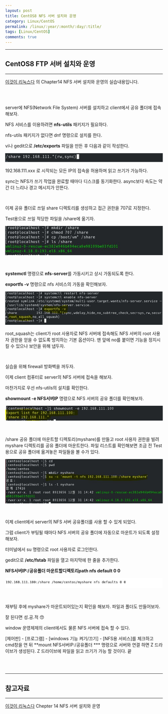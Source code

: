 ```yaml
---
layout: post
title: CentOS8 NFS 서버 설치와 운영
category: Linux/CentOS
permalink: /linux/:year/:month/:day/:title/
tags: [Linux/CentOS]
comments: true
---
```


---

## CentOS8 FTP 서버 설치와 운영

---

[이것이 리눅스다](https://book.naver.com/bookdb/book_detail.nhn?bid=16315003) 의 Chapter14 NFS 서버 설치와 운영의 실습내용입니다.

<br>

<br>

server에 NFS(Network File System) 서버를 설치하고 client에서 공유 폴더에 접속해보자.

NFS 서비스를 이용하려면 **nfs-utils** 패키지가 필요하다.

nfs-utils 패키지가 없다면 dnf 명령으로 설치를 한다.

vi나 gedit으로 **/etc/exports** 파일을 만든 후 다음과 같이 작성한다.

![exports](/assets/post/linux/2020-12-31-01.JPG)

192.168.111.xxx 로 시작되는 모든 IP의 접속을 허용하며 읽고 쓰기가 가능하다.

sync는  NFS가 쓰기 작업을 완료할 때마다 디스크를 동기화한다. async보다 속도는 약간 더 느리나 경고 메시지가 안뜬다.

<br>

이제 공유 폴더로 쓰일 share 디렉토리를 생성하고 접근 권한을 707로 지정한다.

Test용으로 쓰일 적당한 파일을 /share에 옮기자.

![share](/assets/post/linux/2020-12-31-02.JPG)

<br>

**systemctl** 명령으로 **nfs-server**를 가동시키고 상시 가동되도록 한다.

**exportfs -v** 명령으로 nfs 서비스의 가동을 확인해보자.

![nfs확인](/assets/post/linux/2020-12-31-03.JPG)

root_squash는 client가 root 사용자로 NFS 서버에 접속해도 NFS 서버의 root 사용자 권한을 얻을 수 없도록 방지하는 기본 옵션이다. 맨 앞에 no를 붙이면 기능을 정지시킬 수 있으나 보안을 위해 냅두자.

<br>

실습을 위해 firewall 방화벽을 꺼두자.

이제 client 컴퓨터로 server의 NFS 서버에 접속을 해보자.

마찬가지로 우선 nfs-utils의 설치를 확인한다.

**showmount -e NFS서버IP** 명령으로 NFS 서버의 공유 폴더를 확인해보자.

 ![폴더확인](/assets/post/linux/2020-12-31-04.JPG)

<br>

/share 공유 폴더에 마운트할 디렉토리(myshare)를 만들고 root 사용자 권한을 빌려 myshare 디렉토리를 공유 폴더에 마운트한다. 파일 리스트를 확인해보면 조금 전 Test용으로 공유 폴더에 옮겨놓은 파일들을 볼 수가 있다.

![마운트](/assets/post/linux/2020-12-31-05.JPG)

<br>

이제 client에서 server의 NFS 서버 공유폴더를 사용 할 수 있게 되었다.

그럼 client가 부팅될 때마다 NFS 서버의 공유 폴더에 자동으로 마운트가 되도록 설정해보자.

터미널에서 su 명령으로 root 사용자로 로그인한다.

gedit으로 **/etc/fstab** 파일을 열고 마지막에 한 줄을 추가한다.

**NFS서버IP:/공유폴더   마운트할디렉토리path   nfs   default   0   0**

![fstab추가](/assets/post/linux/2020-12-31-06.JPG)

<br>

재부팅 후에 myshare가 마운트되어있는지 확인을 해보자. 파일과 폴더도 만들어보자.

잘 된다면 성.공.적 😙

window 운영체제의 client에서도 물론 NFS 서버에 접속 할 수 있다.

[제어판] - [프로그램] - [windows 기능 켜기/끄기] - [NFS용 서비스]를 체크하고 cmd창을 연 뒤 **mount NFS서버IP:/공유폴더 *** 명령으로 서버와 연결 하면 Z 드라이브가 생성된다. Z 드라이브에 파일을 읽고 쓰기가 가능 할 것이다. 끝

<br>

<br>

---

## 참고자료

---

[이것이 리눅스다](https://book.naver.com/bookdb/book_detail.nhn?bid=16315003) Chepter 14 NFS 서버 설치와 운영